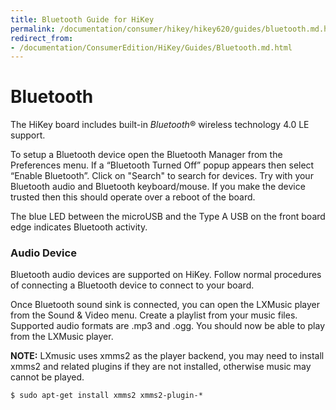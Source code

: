 ```yaml
---
title: Bluetooth Guide for HiKey
permalink: /documentation/consumer/hikey/hikey620/guides/bluetooth.md.html
redirect_from:
- /documentation/ConsumerEdition/HiKey/Guides/Bluetooth.md.html
---
```

# Bluetooth

The HiKey board includes built-in _Bluetooth_® wireless technology 4.0 LE support.

To setup a Bluetooth device open the Bluetooth Manager from the Preferences menu. If a “Bluetooth Turned Off” popup appears then select “Enable Bluetooth”. Click on "Search" to search for devices. Try with your Bluetooth audio and Bluetooth keyboard/mouse. If you make the device trusted then this should operate over a reboot of the board.

The blue LED between the microUSB and the Type A USB on the front board edge indicates Bluetooth activity.

### Audio Device

Bluetooth audio devices are supported on HiKey. Follow normal procedures of connecting a Bluetooth device to connect to your board.

Once Bluetooth sound sink is connected, you can open the LXMusic player from the Sound & Video menu. Create a playlist from your music files. Supported audio formats are .mp3 and .ogg. You should now be able to play from the LXMusic player.

**NOTE:** LXmusic uses xmms2 as the player backend, you may need to install xmms2 and related plugins if they are not installed, otherwise music may cannot be played.

```
$ sudo apt-get install xmms2 xmms2-plugin-*
```
